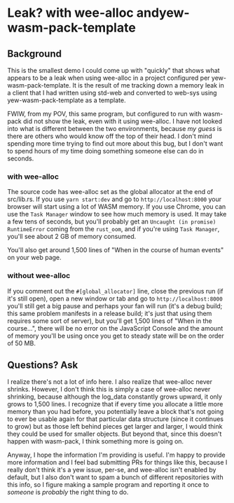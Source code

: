 # Leak? with wee-alloc andyew-wasm-pack-template

## Background

This is the smallest demo I could come up with "quickly" that shows what
appears to be a leak when using wee-alloc in a project configured per
yew-wasm-pack-template.  It is the result of me tracking down a memory leak
in a client that I had written using std-web and converted to web-sys using
yew-wasm-pack-template as a template.

FWIW, from my POV, this same program, but configured to run with wasm-pack
did not show the leak, even with it using wee-alloc.  I have not looked into
what is different between the two environments, because _my guess_ is there
are others who would know off the top of their head.  I don't mind spending
more time trying to find out more about this bug, but I don't want to spend
hours of my time doing something someone else can do in seconds.

### with wee-alloc

The source code has wee-alloc set as the global allocator at the end
of src/lib.rs.  If you use `yarn start:dev` and go to
`http://localhost:8000` your browser will start using a lot of WASM
memory.  If you use Chrome, you can use the `Task Manager` window to
see how much memory is used.  It may take a few tens of seconds, but
you'll probably get an `Uncaught (in promise) RuntimeError` coming
from the `rust_oom`, and if you're using `Task Manager`, you'll see
about 2 GB of memory consumed.

You'll also get around 1,500 lines of "When in the course of human
events" on your web page.

### without wee-alloc

If you comment out the `#[global_allocator]` line, close the previous
run (if it's still open), open a new window or tab and go to
`http://localhost:8000` you'll still get a big pause and perhaps your
fan will run (it's a debug build; this same problem manifests in a
release build; it's just that using them requires some sort of server),
but you'll get 1,500 lines of "When in the course...", there will be no
error on the JavaScript Console and the amount of memory you'll be using
once you get to steady state will be on the order of 50 MB.

## Questions? Ask

I realize there's not a lot of info here. I also realize that
wee-alloc never shrinks.  However, I don't think this is simply a case
of wee-alloc never shrinking, because although the log_data constantly
grows upward, it only grows to 1,500 lines.  I recognize that if every
time you allocate a little more memory than you had before, you
potentially leave a block that's not going to ever be usable again for
that particular data structure (since it continues to grow) but as
those left behind pieces get larger and larger, I would think they
could be used for smaller objects. But beyond that, since this doesn't
happen with wasm-pack, I think something more is going on.

Anyway, I hope the information I'm providing is useful.  I'm happy to
provide more information and I feel bad submitting PRs for things like
this, because I really don't think it's a yew issue, per-se, and
wee-alloc isn't enabled by default, but I also don't want to spam a
bunch of different repositories with this info, so I figure making a
sample program and reporting it once to _someone_ is _probably_ the
right thing to do.





